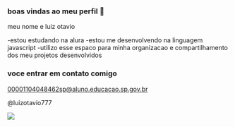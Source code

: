  ### boas vindas ao meu perfil 💙   

 meu nome e luiz otavio 

 -estou estudando na alura 
 -estou me desenvolvendo na linguagem javascript
 -utilizo esse espaco para minha organizacao e compartilhamento dos meu projetos desenvolvidos 

 ### voce entrar em contato comigo 

 00001104048462sp@aluno.educacao.sp.gov.br

 @luizotavio777

 ![](https://media.tenor.com/H7sl0IYzmZEAAAAi/dwnrs-gti.gif)

 
